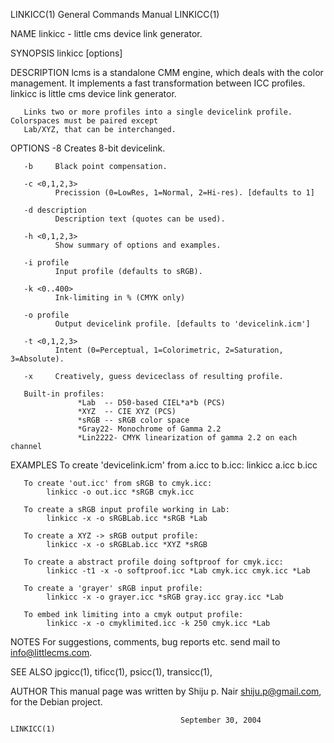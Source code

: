 LINKICC(1)                              General Commands Manual                             LINKICC(1)

NAME
       linkicc - little cms device link generator.

SYNOPSIS
       linkicc [options] <profiles>

DESCRIPTION
       lcms  is  a standalone CMM engine, which deals with the color management.  It implements a fast
       transformation between ICC profiles.  linkicc is little cms device link generator.

       Links two or more profiles into a single devicelink profile.  Colorspaces must be paired except
       Lab/XYZ, that can be interchanged.

OPTIONS
       -8     Creates 8-bit devicelink.

       -b     Black point compensation.

       -c <0,1,2,3>
              Precission (0=LowRes, 1=Normal, 2=Hi-res). [defaults to 1]

       -d description
              Description text (quotes can be used).

       -h <0,1,2,3>
              Show summary of options and examples.

       -i profile
              Input profile (defaults to sRGB).

       -k <0..400>
              Ink-limiting in % (CMYK only)

       -o profile
              Output devicelink profile. [defaults to 'devicelink.icm']

       -t <0,1,2,3>
              Intent (0=Perceptual, 1=Colorimetric, 2=Saturation, 3=Absolute).

       -x     Creatively, guess deviceclass of resulting profile.

       Built-in profiles:
                   *Lab  -- D50-based CIEL*a*b (PCS)
                   *XYZ  -- CIE XYZ (PCS)
                   *sRGB -- sRGB color space
                   *Gray22- Monochrome of Gamma 2.2
                   *Lin2222- CMYK linearization of gamma 2.2 on each channel

EXAMPLES
       To create 'devicelink.icm' from a.icc to b.icc:
            linkicc a.icc b.icc

       To create 'out.icc' from sRGB to cmyk.icc:
            linkicc -o out.icc *sRGB cmyk.icc

       To create a sRGB input profile working in Lab:
            linkicc -x -o sRGBLab.icc *sRGB *Lab

       To create a XYZ -> sRGB output profile:
            linkicc -x -o sRGBLab.icc *XYZ *sRGB

       To create a abstract profile doing softproof for cmyk.icc:
            linkicc -t1 -x -o softproof.icc *Lab cmyk.icc cmyk.icc *Lab

       To create a 'grayer' sRGB input profile:
            linkicc -x -o grayer.icc *sRGB gray.icc gray.icc *Lab

       To embed ink limiting into a cmyk output profile:
            linkicc -x -o cmyklimited.icc -k 250 cmyk.icc *Lab

NOTES
       For suggestions, comments, bug reports etc. send mail to info@littlecms.com.

SEE ALSO
       jpgicc(1), tificc(1), psicc(1), transicc(1),

AUTHOR
       This manual page was written by Shiju p. Nair <shiju.p@gmail.com>, for the Debian project.

                                          September 30, 2004                                LINKICC(1)
